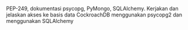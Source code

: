 PEP-249, dokumentasi psycopg, PyMongo, SQLAlchemy. Kerjakan dan jelaskan akses ke basis data CockroachDB menggunakan psycopg2 dan menggunakan SQLAlchemy

